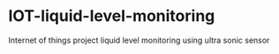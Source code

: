 # IOT-liquid-level-monitoring
Internet of things project 
liquid level monitoring  using ultra sonic sensor 

